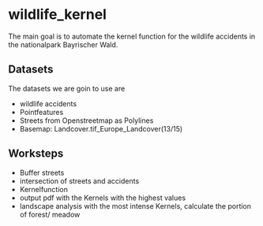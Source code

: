 # wildlife_kernel
 
 The main goal is to automate the kernel function for the wildlife accidents in the nationalpark Bayrischer Wald. 
 
 ## Datasets 
 The datasets we are goin to use are 
 - wildlife accidents 
 -  Pointfeatures
 -  Streets from Openstreetmap as Polylines
 -  Basemap: Landcover.tif_Europe_Landcover(13/15)

## Worksteps 
- Buffer streets 
- intersection of streets and accidents 
- Kernelfunction
- output pdf with the Kernels with the highest values
- landscape analysis with the most intense Kernels, calculate the portion of forest/ meadow
